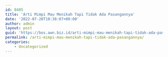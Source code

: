 ```yaml
---
id: 8405
title: 'Arti Mimpi Mau Menikah Tapi Tidak Ada Pasangannya'
date: '2022-07-20T10:38:07+00:00'
author: admin
layout: post
guid: 'https://bos.awn.biz.id/arti-mimpi-mau-menikah-tapi-tidak-ada-pasangannya/'
permalink: /arti-mimpi-mau-menikah-tapi-tidak-ada-pasangannya/
categories:
    - Uncategorized
---
```


